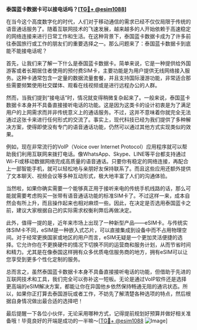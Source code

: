 **泰国蓝卡数据卡可以接电话吗？[[TG💪+ @esim1088](https://t.me/s/esim1088)]**

在当今这个高度数字化的时代，人们对于移动通信的需求已经不仅仅局限于传统的语音通话服务了。随着互联网技术的飞速发展，越来越多的人开始依赖于高速稳定的网络连接来进行日常工作和生活。在这种背景下，泰国蓝卡数据卡成为了许多前往泰国旅行或工作的朋友们的重要选择之一。那么问题来了：泰国蓝卡数据卡到底能不能接电话呢？

首先，让我们来了解一下什么是泰国蓝卡数据卡。简单来说，它是一种提供给外国游客或者长期居住者使用的预付费SIM卡，主要功能是为用户提供无线网络接入服务。这种卡通常包含一定量的数据流量套餐，并且支持国际漫游功能，非常适合那些需要频繁使用社交媒体、观看在线视频或是进行远程办公的人群。

然而，当我们提到“接电话”时，情况就变得稍微复杂起来了。一般来说，泰国蓝卡数据卡本身并不具备直接接听电话的功能。这是因为这类卡的设计初衷是为了满足用户的上网需求而并非传统意义上的通话服务。不过，这并不意味着你就完全无法通过这张卡来进行任何形式的交流了。事实上，现代科技已经为我们提供了多种解决方案，使得即使没有专门的语音通话功能，仍然可以通过其他方式实现类似的效果。

例如，现在非常流行的VoIP（Voice over Internet Protocol）应用程序就可以帮助我们利用互联网来拨打电话。像WhatsApp、Skype、LINE等平台都支持通过Wi-Fi或移动数据网络完成高质量的语音通话。只要你有稳定的网络连接，再配合上一部智能手机，就可以轻松地与亲朋好友保持联系了。而且这些应用还额外提供了文本聊天、视频会议等多种互动形式，极大地丰富了人们的沟通体验。

当然啦，如果你确实需要一个能够真正用于接听来电的传统手机线路的话，那么可能就需要考虑购买一张带有语音通话功能的标准SIM卡了。不过这样一来，成本自然会有所上升，而且操作起来也相对麻烦一些。因此，在决定是否选用泰国蓝卡之前，建议大家根据自己的实际需求权衡利弊后再做决定。

此外，值得一提的是，近年来市场上出现了一种新型产品——eSIM卡。与传统实体SIM卡不同，eSIM是一种嵌入式芯片，可以直接集成到设备中而不占用物理空间。对于经常更换国家或地区的用户而言，eSIM无疑是一个更加灵活便捷的选择。它允许你在不更换硬件的情况下切换不同的运营商和服务计划，从而节省时间和精力。尤其是在像泰国这样拥有众多优质电信服务商的地方，拥有eSIM可以让您享受到更多个性化定制的服务。

总而言之，虽然泰国蓝卡数据卡本身不具备直接接听电话的功能，但借助于先进的互联网技术和工具，我们完全可以弥补这一短板。无论是通过VoIP软件还是选择更高端的eSIM解决方案，都能让你在异国他乡依然保持畅通无阻的通讯状态。所以，如果你正打算去泰国游玩或者工作，不妨先了解清楚各种选项的特点，然后根据自身情况做出最合适的选择吧！

最后提醒一下各位小伙伴，无论采用哪种方式，记得提前规划好预算并做好相关准备哦！毕竟良好的开端是成功的一半嘛～[[TG💪+ @esim1088](https://t.me/s/esim1088) ![Image](https://i.postimg.cc/4NQfJmqS/Snipaste-2025-05-13-00-14-12.png)]
